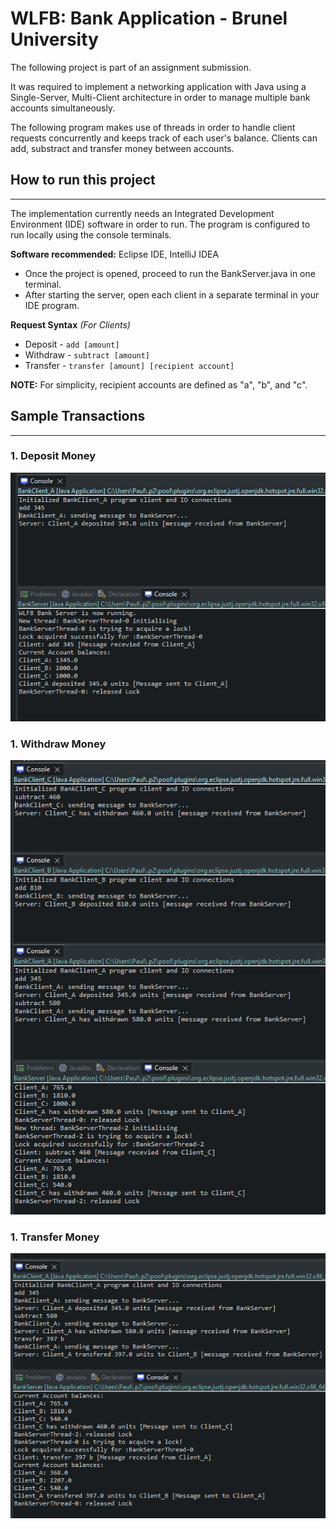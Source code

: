 # WLFB: Bank Application - Brunel University
The following project is part of an assignment submission. 

It was required to implement a networking application with Java using a Single-Server, Multi-Client architecture in order to manage multiple bank accounts simultaneously.

The following program makes use of threads in order to handle client requests concurrently and keeps track of each user's balance. Clients can add, substract and transfer money between accounts.

## **How to run this project**
---
The implementation currently needs an Integrated Development Environment (IDE) software in order to run. The program is configured to run locally using the console terminals.

**Software recommended:** Eclipse IDE, IntelliJ IDEA

* Once the project is opened, proceed to run the BankServer.java in one terminal.
* After starting the server, open each client in a separate terminal in your IDE program.

**Request Syntax** *(For Clients)*
* Deposit - `add [amount]`
* Withdraw - `subtract [amount]`
* Transfer - `transfer [amount] [recipient account]`

**NOTE:** For simplicity, recipient accounts are defined as "a", "b", and "c".

## **Sample Transactions**
---
### **1. Deposit Money**
![Test 1](/Captures/Test%201.png)
### **1. Withdraw Money**
![Test 2](/Captures/Test%202.png)
### **1. Transfer Money**
![Test 3](/Captures/Test%203%20.png)

